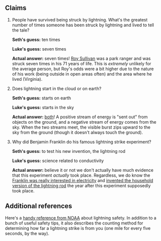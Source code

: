 ## Claims
1. People have survived being struck by lightning. What's the greatest number of times someone has been struck by lightning and lived to tell the tale?

    **Seth's guess:** ten times

    **Luke's guess:** seven times
    
    **Actual answer:** seven times! [Roy Sullivan](https://en.wikipedia.org/wiki/Roy_Sullivan) was a park ranger and was struck seven times in his 71 years of life. This is *extremely* unlikely for the average person, but Roy's odds were a bit higher due to the nature of his work (being outside in open areas often) and the area where he lived (Virginia).

2. Does lightning start in the cloud or on earth?

    **Seth's guess:** starts on earth

    **Luke's guess:** starts in the sky
    
    **Actual answer:** [both](http://www.nssl.noaa.gov/education/svrwx101/lightning/faq/)! A positive stream of energy is "sent out" from objects on the ground, and a negative stream of energy comes from the sky. When the two streams meet, the visible burst zips upward to the sky from the ground (though it doesn't always touch the ground).

3. Why did Benjamin Franklin do his famous lightning strike experiment?

    **Seth's guess:** to test his new invention, the lightning rod

    **Luke's guess:** science related to conductivity
    
    **Actual answer:** believe it or not we don't actually have much evidence that this experiment *actually* took place. Regardless, we do know the [Franklin was really interested in electricity](http://www.history.com/this-day-in-history/franklin-flies-kite-during-thunderstorm) and [invented the household version of the lightning rod](https://en.wikipedia.org/wiki/Lightning_rod#History) the year after this experiment supposedly took place.

## Additional references
Here's a [handy reference from NOAA](http://www.nws.noaa.gov/om/lightning/resources/LightningFactsSheet.pdf) about lightning safety. In addition to a bunch of useful safety tips, it also describes the counting method for determining how far a lightning strike is from you (one mile for every five seconds, by the way).